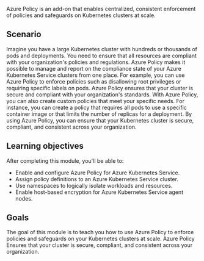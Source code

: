 Azure Policy is an add-on that enables centralized, consistent enforcement of policies and safeguards on Kubernetes clusters at scale.

## Scenario

Imagine you have a large Kubernetes cluster with hundreds or thousands of pods and deployments. You need to ensure that all resources are compliant with your organization's policies and regulations. Azure Policy makes it possible to manage and report on the compliance state of your Azure Kubernetes Service clusters from one place. For example, you can use Azure Policy to enforce policies such as disallowing root privileges or requiring specific labels on pods. Azure Policy ensures that your cluster is secure and compliant with your organization's standards. With Azure Policy, you can also create custom policies that meet your specific needs. For instance, you can create a policy that requires all pods to use a specific container image or that limits the number of replicas for a deployment. By using Azure Policy, you can ensure that your Kubernetes cluster is secure, compliant, and consistent across your organization.

## Learning objectives

After completing this module, you'll be able to:

 -  Enable and configure Azure Policy for Azure Kubernetes Service.
 -  Assign policy definitions to an Azure Kubernetes Service cluster.
 -  Use namespaces to logically isolate workloads and resources.
 -  Enable host-based encryption for Azure Kubernetes Service agent nodes.

## Goals

The goal of this module is to teach you how to use Azure Policy to enforce policies and safeguards on your Kubernetes clusters at scale. Azure Policy Ensures that your cluster is secure, compliant, and consistent across your organization.
